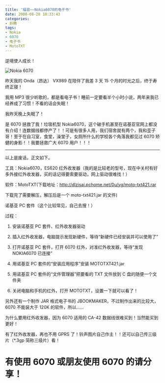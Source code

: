 ```yaml
---
title: '福音——Nokia6070的电子书'
date: 2008-08-28 18:33:43
categories:
- 折腾
tags:
- Nokia
- 6070
- 电子书
- MotoTXT
---
```


逆境使人成长！

<!-- more -->

![Nokia 6070](/post-images/fu-yin-nokia6070-de-dian-zi-shu.png)

昨天我的 Onda（昂达） VX989 在陪伴了我差 3 天 15 个月的时光之后，终于寿终正寝！

我用 MP3 很少听歌的，都是看电子书！睡前一定要看半个小时小说，两年来我已经养成了习惯！不看的话会失眠！

我昨天晚上失眠了！

是 6070 拯救了我！垃圾机型 Nokia6070，这个破手机甚至在诺基亚官网上都没有介绍！连数据线都停产了！！可是有很多人用，我们宿舍就有两个，我和歪子哥！至于在自习室，食堂，澡堂子，女厕所什么的学校各个角落我都见过 6070 矫健的身影！！我要拯救广大 6070 用户！！！

---

以上是废话，正文如下。

工具：Nokia6070，ES620 红外收发器（我的是比较老的型号，现在中关村有好多外接红外收发器，买的话记得要索要驱动，网上驱动很难找！）

软件：MotoTXT(下载地址：http://dlzisai.pchome.net/0u/yg/moto-txt421.rar

下载完了需要解压，解压后是一个 moto-txt421.jar 的文件)

诺基亚 PC 套件（这个比较常见，自己去搜！）

过程：

1. 安装诺基亚 PC 套件、红外收发器驱动

2. 插入红外收发器，电脑提示发现新硬件，等待“新硬件已经安装并可以使用了”

3. 打开诺基亚 PC 套件，打开 6070 红外，对准红外收发器，等待“发现 NOKIA6070 已连接”

4. 用诺基亚 PC 套件的“安装应用程序”安装 MOTOTXT421.jar

5. 用诺基亚 PC 套件的“文件管理器”把要看的 TXT 文件放到 C 盘的随便一个文件夹

6. 关闭电脑和手机的红外，打开 MOTOTXT，设置一下就可以看了！

另外还有一个制作 JAR 格式电子书的 JBOOKMAKER，不过制作出来的比较大，6070 不能装大于 120K 的软件，所以……

为什么要用红外收发器，因为 6070 适用的 CA-42 数据线很难买到！当然能买到更好！

有了红外收发器，再也不用 GPRS 了！铃声图片自己作主！！还可以自己传三级片（\*.3gp 简称三级片）看！

# 有使用 6070 或朋友使用 6070 的请分享！
